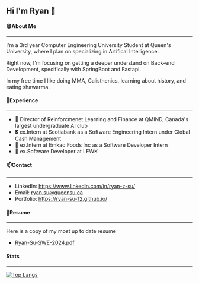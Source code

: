 ## Hi I'm Ryan  👋

#### 😄About Me
---
I'm a 3rd year Computer Engineering University Student at Queen's University, where I plan on specializing in Artifical Intelligence.

Right now, I'm focusing on getting a deeper understand on Back-end Development, specifically with SpringBoot and Fastapi.

In my free time I like doing MMA, Calisthenics, learning about history, and eating shawarma.

#### 💬Experience
---
- 🔭 Director of Reinforcmenet Learning and Finance at QMIND, Canada's largest undergraduate AI club
- 💲 ex.Intern at Scotiabank as a Software Engineering Intern under Global Cash Management
- 🌱 ex.Intern at Emkao Foods Inc as a Software Developer Intern
- 🧏 ex.Software Developer at LEWK

#### 📫Contact 
--- 
- LinkedIn:  https://www.linkedin.com/in/ryan-z-su/
- Email:     ryan.su@queensu.ca
- Portfolio: https://ryan-su-12.github.io/

#### 📄Resume
---
Here is a copy of my most up to date resume
- [Ryan-Su-SWE-2024.pdf](https://github.com/user-attachments/files/17356121/Ryan-Su-SWE-2024.pdf)



#### Stats
---
[![Top Langs](https://github-readme-stats.vercel.app/api/top-langs/?username=ryan-su-12)](https://github.com/ryan-su-12/github-readme-stats)


<!--
**ryan-su-12/ryan-su-12** is a ✨ _special_ ✨ repository because its `README.md` (this file) appears on your GitHub profile.

Here are some ideas to get you started:

- 🔭 I’m currently working on ...
- 🌱 I’m currently learning ...
- 👯 I’m looking to collaborate on ...
- 🤔 I’m looking for help with ...
- 💬 Ask me about ...
- 📫 How to reach me: ...
- 😄 Pronouns: ...
- ⚡ Fun fact: ...
-->
